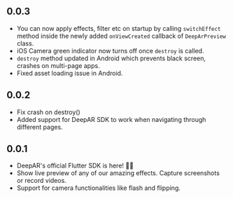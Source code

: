 ## 0.0.3

- You can now apply effects, filter etc on startup by calling `switchEffect` method inside the newly added `onViewCreated` callback of `DeepArPreview` class.
- iOS Camera green indicator now turns off once `destroy` is called.
- `destroy` method updated in Android which prevents black screen, crashes on multi-page apps.
- Fixed asset loading issue in Android.

## 0.0.2

- Fix crash on destroy()
- Added support for DeepAR SDK to work when navigating through different pages.

## 0.0.1


* DeepAR's official Flutter SDK is here! 👋🏼
* Show live preview of any of our amazing effects. Capture screenshots or record videos. 
* Support for camera functionalities like flash and flipping.